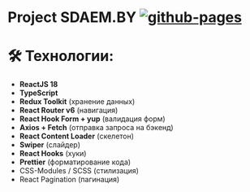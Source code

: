 # Project SDAEM.BY  [![github-pages](https://img.shields.io/badge/github-pages-black?logo=&logoColor=blue&style=for-the-badg)](https://project-sdaem-ewjak44hx-zuhrab98.vercel.app/)


# 🛠 Технологии:

- **ReactJS 18**
- **TypeScript**
- **Redux Toolkit** (хранение данных)
- **React Router v6** (навигация)
- **React Hook Form + yup** (валидация форм)
- **Axios + Fetch** (отправка запроса на бэкенд)
- **React Content Loader** (скелетон)
- **Swiper** (слайдер)
- **React Hooks** (хуки)
- **Prettier** (форматирование кода)
- CSS-Modules / SCSS (стилизация)
- React Pagination (пагинация)
